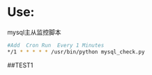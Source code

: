 Use: 
===== 
mysql主从监控脚本
```bash 
#Add  Cron Run  Every 1 Minutes 
*/1 * * * * * /usr/bin/python mysql_check.py 
``` 
##TEST1
